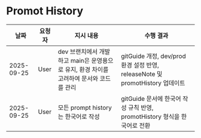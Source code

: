 ﻿# Promot History

| 날짜 | 요청자 | 지시 내용 | 수행 결과 |
| --- | --- | --- | --- |
| 2025-09-25 | User | dev 브랜치에서 개발하고 main은 운영용으로 유지, 환경 차이를 고려하여 문서와 코드를 관리 | gitGuide 개정, dev/prod 환경 설정 반영, releaseNote 및 promotHistory 업데이트 |
| 2025-09-25 | User | 모든 prompt history는 한국어로 작성 | gitGuide 문서에 한국어 작성 규칙 반영, promotHistory 형식을 한국어로 전환 |
